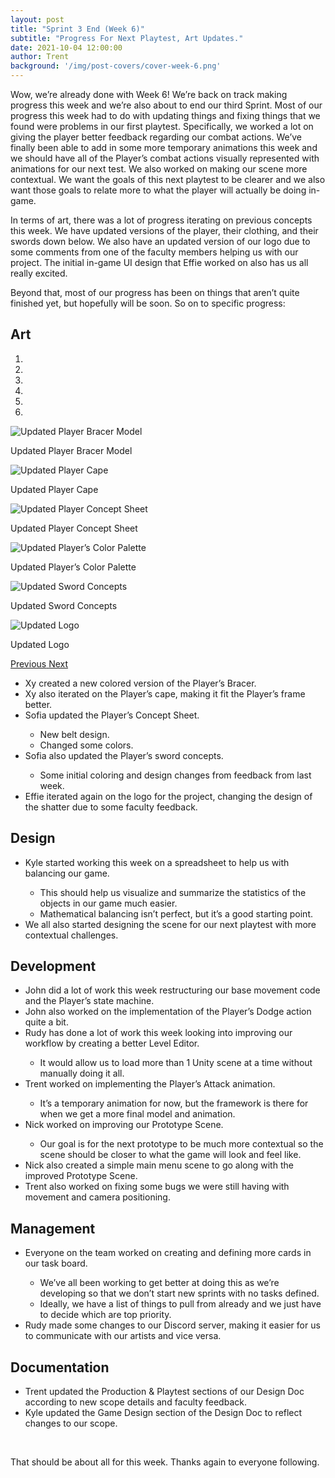 ```yaml
---
layout: post
title: "Sprint 3 End (Week 6)"
subtitle: "Progress For Next Playtest, Art Updates."
date: 2021-10-04 12:00:00
author: Trent
background: '/img/post-covers/cover-week-6.png'
---
```


Wow, we’re already done with Week 6! We’re back on track making progress this week and we’re also about to end our third Sprint. Most of our progress this week had to do with updating things and fixing things that we found were problems in our first playtest. Specifically, we worked a lot on giving the player better feedback regarding our combat actions. We’ve finally been able to add in some more temporary animations this week and we should have all of the Player’s combat actions visually represented with animations for our next test. We also worked on making our scene more contextual. We want the goals of this next playtest to be clearer and we also want those goals to relate more to what the player will actually be doing in-game.

In terms of art, there was a lot of progress iterating on previous concepts this week. We have updated versions of the player, their clothing, and their swords down below. We also have an updated version of our logo due to some comments from one of the faculty members helping us with our project. The initial in-game UI design that Effie worked on also has us all really excited.

Beyond that, most of our progress has been on things that aren’t quite finished yet, but hopefully will be soon. So on to specific progress:

## Art

<div class="row my-5">
    <div id="carouselExampleIndicators" class="carousel slide shadow rounded" data-ride="carousel">
        <ol class="carousel-indicators">
            <li data-target="#carouselExampleIndicators" data-slide-to="0" class="active"></li>
            <li data-target="#carouselExampleIndicators" data-slide-to="1"></li>
            <li data-target="#carouselExampleIndicators" data-slide-to="2"></li>
            <li data-target="#carouselExampleIndicators" data-slide-to="3"></li>
            <li data-target="#carouselExampleIndicators" data-slide-to="4"></li>
            <li data-target="#carouselExampleIndicators" data-slide-to="5"></li>
        </ol>
        <div class="carousel-inner">
            <div class="carousel-item active">
                <img class="d-block mx-auto" src="/img/posts/week6-fall/7_ColoredPlayerBracer.png"
                    alt="Updated Player Bracer Model">
                <div class="carousel-caption d-none d-md-block">
                    <p>Updated Player Bracer Model</p>
                </div>
            </div>
            <div class="carousel-item">
                <img class="d-block mx-auto" src="/img/posts/week6-fall/7_NewPlayerCape.jpg"
                    alt="Updated Player Cape">
                <div class="carousel-caption d-none d-md-block">
                    <p>Updated Player Cape</p>
                </div>
            </div>
            <div class="carousel-item">
                <img class="d-block mx-auto" src="/img/posts/week6-fall/7_UpdatedPlayerConceptSheet.png"
                    alt="Updated Player Concept Sheet">
                <div class="carousel-caption d-none d-md-block">
                    <p>Updated Player Concept Sheet</p>
                </div>
            </div>
            <div class="carousel-item">
                <img class="d-block mx-auto" src="/img/posts/week6-fall/7_UpdatedPlayerColorPalette.png" alt="Updated Player’s Color Palette">
                <div class="carousel-caption d-none d-md-block">
                    <p>Updated Player’s Color Palette</p>
                </div>
            </div>
            <div class="carousel-item">
                <img class="d-block mx-auto" src="/img/posts/week6-fall/7_UpdatedSwordConcepts.png"
                    alt="Updated Sword Concepts">
                <div class="carousel-caption d-none d-md-block">
                    <p>Updated Sword Concepts</p>
                </div>
            </div>
            <div class="carousel-item">
                <img class="d-block mx-auto" src="/img/posts/week6-fall/7_UpdatedLogo.png"
                    alt="Updated Logo">
                <div class="carousel-caption d-none d-md-block">
                    <p>Updated Logo</p>
                </div>
            </div>
        </div>
        <a class="carousel-control-prev" href="#carouselExampleIndicators" role="button" data-slide="prev">
            <span class="carousel-control-prev-icon" aria-hidden="true"></span>
            <span class="sr-only">Previous</span>
        </a>
        <a class="carousel-control-next" href="#carouselExampleIndicators" role="button" data-slide="next">
            <span class="carousel-control-next-icon" aria-hidden="true"></span>
            <span class="sr-only">Next</span>
        </a>
    </div>
</div>

<ul class="section-body mt-4">
    <li>Xy created a new colored version of the Player’s Bracer.</li>
    <li>Xy also iterated on the Player’s cape, making it fit the Player’s frame better.</li>
    <li>Sofia updated the Player’s Concept Sheet.</li>
    <ul class="mt-2">
        <li>New belt design.</li>
        <li>Changed some colors.</li>
    </ul>
    <li>Sofia also updated the Player’s sword concepts.</li>
    <ul class="mt-2">
        <li>Some initial coloring and design changes from feedback from last week.</li>
    </ul>
    <li>Effie iterated again on the logo for the project, changing the design of the shatter due to some faculty feedback.</li>
</ul>

## Design

<ul class="section-body mt-4">
    <li>Kyle started working this week on a spreadsheet to help us with balancing our game.</li>
    <ul class="mt-2">
        <li>This should help us visualize and summarize the statistics of the objects in our game much easier.</li>
        <li>Mathematical balancing isn’t perfect, but it’s a good starting point.</li>
    </ul>
    <li>We all also started designing the scene for our next playtest with more contextual challenges.</li>
</ul>

## Development

<ul class="section-body mt-4">
    <li>John did a lot of work this week restructuring our base movement code and the Player’s state machine.</li>
    <li>John also worked on the implementation of the Player’s Dodge action quite a bit.</li>
    <li>Rudy has done a lot of work this week looking into improving our workflow by creating a better Level Editor.</li>
    <ul class="mt-2">
        <li>It would allow us to load more than 1 Unity scene at a time without manually doing it all.</li>
    </ul>
    <li>Trent worked on implementing the Player’s Attack animation.</li>
    <ul class="mt-2">
        <li>It’s a temporary animation for now, but the framework is there for when we get a more final model and animation.</li>
    </ul>
    <li>Nick worked on improving our Prototype Scene.</li>
    <ul class="mt-2">
        <li>Our goal is for the next prototype to be much more contextual so the scene should be closer to what the game will look and feel like.</li>
    </ul>
    <li>Nick also created a simple main menu scene to go along with the improved Prototype Scene.</li>
    <li>Trent also worked on fixing some bugs we were still having with movement and camera positioning.</li>
</ul>

## Management

<ul class="section-body mt-4">
    <li>Everyone on the team worked on creating and defining more cards in our task board.</li>
    <ul class="mt-2">
        <li>We’ve all been working to get better at doing this as we’re developing so that we don’t start new sprints with no tasks defined.</li>
        <li>Ideally, we have a list of things to pull from already and we just have to decide which are top priority.</li>
    </ul>
    <li>Rudy made some changes to our Discord server, making it easier for us to communicate with our artists and vice versa.</li>
</ul>

## Documentation

<ul class="section-body mt-4">
    <li>Trent updated the Production & Playtest sections of our Design Doc according to new scope details and faculty feedback.</li>
    <li>Kyle updated the Game Design section of the Design Doc to reflect changes to our scope.</li>
</ul>

<br>

That should be about all for this week. Thanks again to everyone following.

<br>